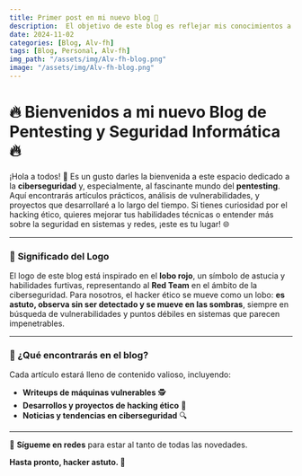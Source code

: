 ```yaml
---
title: Primer post en mi nuevo blog 📝
description:  El objetivo de este blog es reflejar mis conocimientos a las personas que se estén adentrando al mundo de la ciberseguridad.
date: 2024-11-02
categories: [Blog, Alv-fh]
tags: [Blog, Personal, Alv-fh]
img_path: "/assets/img/Alv-fh-blog.png"
image: "/assets/img/Alv-fh-blog.png"
---
```


# 🔥 Bienvenidos a mi nuevo Blog de Pentesting y Seguridad Informática 🔥

¡Hola a todos! 👋 Es un gusto darles la bienvenida a este espacio dedicado a la **ciberseguridad** y, especialmente, al fascinante mundo del **pentesting**. Aquí encontrarás artículos prácticos, análisis de vulnerabilidades, y proyectos que desarrollaré a lo largo del tiempo. Si tienes curiosidad por el hacking ético, quieres mejorar tus habilidades técnicas o entender más sobre la seguridad en sistemas y redes, ¡este es tu lugar! 🌐

---

### 🐺 **Significado del Logo** 

El logo de este blog está inspirado en el **lobo rojo**, un símbolo de astucia y habilidades furtivas, representando al **Red Team** en el ámbito de la ciberseguridad. Para nosotros, el hacker ético se mueve como un lobo: **es astuto, observa sin ser detectado y se mueve en las sombras**, siempre en búsqueda de vulnerabilidades y puntos débiles en sistemas que parecen impenetrables.

---

### 🚀 ¿Qué encontrarás en el blog?

Cada artículo estará lleno de contenido valioso, incluyendo:
- **Writeups de máquinas vulnerables** 🕵️
- **Desarrollos y proyectos de hacking ético** 🔐
- **Noticias y tendencias en ciberseguridad** 🔍
 

--- 

🔗 **Sígueme en redes** para estar al tanto de todas las novedades.

**Hasta pronto, hacker astuto. 🐾**
